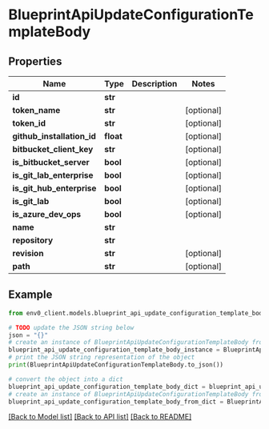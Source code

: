 # BlueprintApiUpdateConfigurationTemplateBody


## Properties

Name | Type | Description | Notes
------------ | ------------- | ------------- | -------------
**id** | **str** |  | 
**token_name** | **str** |  | [optional] 
**token_id** | **str** |  | [optional] 
**github_installation_id** | **float** |  | [optional] 
**bitbucket_client_key** | **str** |  | [optional] 
**is_bitbucket_server** | **bool** |  | [optional] 
**is_git_lab_enterprise** | **bool** |  | [optional] 
**is_git_hub_enterprise** | **bool** |  | [optional] 
**is_git_lab** | **bool** |  | [optional] 
**is_azure_dev_ops** | **bool** |  | [optional] 
**name** | **str** |  | 
**repository** | **str** |  | 
**revision** | **str** |  | [optional] 
**path** | **str** |  | [optional] 

## Example

```python
from env0_client.models.blueprint_api_update_configuration_template_body import BlueprintApiUpdateConfigurationTemplateBody

# TODO update the JSON string below
json = "{}"
# create an instance of BlueprintApiUpdateConfigurationTemplateBody from a JSON string
blueprint_api_update_configuration_template_body_instance = BlueprintApiUpdateConfigurationTemplateBody.from_json(json)
# print the JSON string representation of the object
print(BlueprintApiUpdateConfigurationTemplateBody.to_json())

# convert the object into a dict
blueprint_api_update_configuration_template_body_dict = blueprint_api_update_configuration_template_body_instance.to_dict()
# create an instance of BlueprintApiUpdateConfigurationTemplateBody from a dict
blueprint_api_update_configuration_template_body_from_dict = BlueprintApiUpdateConfigurationTemplateBody.from_dict(blueprint_api_update_configuration_template_body_dict)
```
[[Back to Model list]](../README.md#documentation-for-models) [[Back to API list]](../README.md#documentation-for-api-endpoints) [[Back to README]](../README.md)


